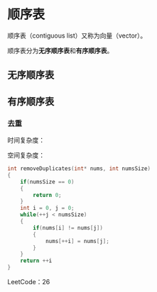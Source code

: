 # 顺序表

顺序表（contiguous list）又称为向量（vector）。

顺序表分为**无序顺序表**和**有序顺序表**。

## 无序顺序表

## 有序顺序表

### 去重

时间复杂度：

空间复杂度：

```c
int removeDuplicates(int* nums, int numsSize)
{
    if(numsSize == 0)
    {
        return 0;
    }
    int i = 0, j = 0;
    while(++j < numsSize)
    {
        if(nums[i] != nums[j])
        {
            nums[++i] = nums[j];
        }
    }
    return ++i
}
```

LeetCode：26
